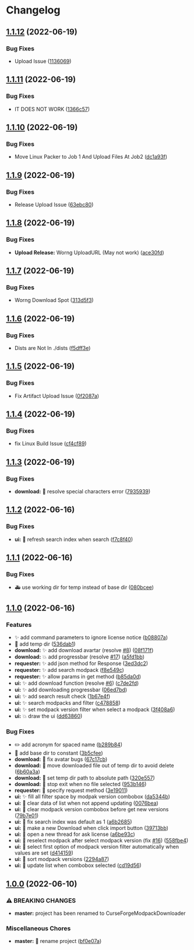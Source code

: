# Changelog

## [1.1.12](https://github.com/choulily/INDEV-CurseForgeModpackDownloader-LinuxPacker/compare/v1.1.11...v1.1.12) (2022-06-19)


### Bug Fixes

* Upload Issue ([1136069](https://github.com/choulily/INDEV-CurseForgeModpackDownloader-LinuxPacker/commit/113606919296c992b009d0b4b94f5e558847bab7))

## [1.1.11](https://github.com/choulily/INDEV-CurseForgeModpackDownloader-LinuxPacker/compare/v1.1.10...v1.1.11) (2022-06-19)


### Bug Fixes

* IT DOES NOT WORK ([1366c57](https://github.com/choulily/INDEV-CurseForgeModpackDownloader-LinuxPacker/commit/1366c5706f5c37eeb6b769b651ae7b56394ddcad))

## [1.1.10](https://github.com/choulily/INDEV-CurseForgeModpackDownloader-LinuxPacker/compare/v1.1.9...v1.1.10) (2022-06-19)


### Bug Fixes

* Move Linux Packer to Job 1 And Upload Files At Job2 ([dc1a93f](https://github.com/choulily/INDEV-CurseForgeModpackDownloader-LinuxPacker/commit/dc1a93f3b96dbe833723a7df72224589e36c2bbf))

## [1.1.9](https://github.com/choulily/INDEV-CurseForgeModpackDownloader-LinuxPacker/compare/v1.1.8...v1.1.9) (2022-06-19)


### Bug Fixes

* Release Upload Issue ([63ebc80](https://github.com/choulily/INDEV-CurseForgeModpackDownloader-LinuxPacker/commit/63ebc80859ae32ebe915a8b07cc266c6b0e9523d))

## [1.1.8](https://github.com/choulily/INDEV-CurseForgeModpackDownloader-LinuxPacker/compare/v1.1.7...v1.1.8) (2022-06-19)


### Bug Fixes

* **Upload Release:** Worng UploadURL (May not work) ([ace30fd](https://github.com/choulily/INDEV-CurseForgeModpackDownloader-LinuxPacker/commit/ace30fd36c2f7673a6cedaa084303786d366124e))

## [1.1.7](https://github.com/choulily/INDEV-CurseForgeModpackDownloader-LinuxPacker/compare/v1.1.6...v1.1.7) (2022-06-19)


### Bug Fixes

* Worng Download Spot ([313d5f3](https://github.com/choulily/INDEV-CurseForgeModpackDownloader-LinuxPacker/commit/313d5f3ee45ff0c6d6725d1af00c2b046bfd0728))

## [1.1.6](https://github.com/choulily/INDEV-CurseForgeModpackDownloader-LinuxPacker/compare/v1.1.5...v1.1.6) (2022-06-19)


### Bug Fixes

* Dists are Not In ./dists ([f5dff3e](https://github.com/choulily/INDEV-CurseForgeModpackDownloader-LinuxPacker/commit/f5dff3e7c99c0a0ae0483ef51cdb052dfac17a67))

## [1.1.5](https://github.com/choulily/INDEV-CurseForgeModpackDownloader-LinuxPacker/compare/v1.1.4...v1.1.5) (2022-06-19)


### Bug Fixes

* Fix Artifact Upload Issue ([0f2087a](https://github.com/choulily/INDEV-CurseForgeModpackDownloader-LinuxPacker/commit/0f2087ab95eb303e37dbbbda9606cf662070d957))

## [1.1.4](https://github.com/choulily/INDEV-CurseForgeModpackDownloader-LinuxPacker/compare/v1.1.3...v1.1.4) (2022-06-19)


### Bug Fixes

* fix Linux Build Issue ([cf4cf89](https://github.com/choulily/INDEV-CurseForgeModpackDownloader-LinuxPacker/commit/cf4cf8970aa1ef55f31ccdc0537d8f3ee6b5a4c3))

## [1.1.3](https://github.com/choulily/INDEV-CurseForgeModpackDownloader-LinuxPacker/compare/v1.1.2...v1.1.3) (2022-06-19)


### Bug Fixes

* **download:** 🐛 resolve special characters error ([7935939](https://github.com/choulily/INDEV-CurseForgeModpackDownloader-LinuxPacker/commit/79359398c1c12cfa48a20be1bc9ba6f65544798f))

## [1.1.2](https://github.com/AnzhiZhang/CurseForgeModpackDownloader/compare/v1.1.1...v1.1.2) (2022-06-16)


### Bug Fixes

* **ui:** 🐛 refresh search index when search ([f7c8f40](https://github.com/AnzhiZhang/CurseForgeModpackDownloader/commit/f7c8f40ba6bc603c785bedad39978ceb09d48ea9))

## [1.1.1](https://github.com/AnzhiZhang/CurseForgeModpackDownloader/compare/v1.1.0...v1.1.1) (2022-06-16)


### Bug Fixes

* 🚑️ use working dir for temp instead of base dir ([080bcee](https://github.com/AnzhiZhang/CurseForgeModpackDownloader/commit/080bcee7a4d8971056d276ae847b0b3dbd42e87e))

## [1.1.0](https://github.com/AnzhiZhang/CurseForgeModpackDownloader/compare/v1.0.0...v1.1.0) (2022-06-16)


### Features

* ✨ add command parameters to ignore license notice ([b08807a](https://github.com/AnzhiZhang/CurseForgeModpackDownloader/commit/b08807a974578a38f673f0010ebc8f13bc32e99b))
* 🚚 add temp dir ([536dab1](https://github.com/AnzhiZhang/CurseForgeModpackDownloader/commit/536dab1c193d161a4de341ea8294f11c1bff3e6d))
* **download:** ✨ add download avartar (resolve [#8](https://github.com/AnzhiZhang/CurseForgeModpackDownloader/issues/8)) ([08f171f](https://github.com/AnzhiZhang/CurseForgeModpackDownloader/commit/08f171f64964daf23f542a1d00d606b15882ae48))
* **download:** 💥 add progressbar (resolve [#17](https://github.com/AnzhiZhang/CurseForgeModpackDownloader/issues/17)) ([a5fd1bb](https://github.com/AnzhiZhang/CurseForgeModpackDownloader/commit/a5fd1bb7995032efd0fc20f2eff4084d605c2235))
* **requester:** ✨ add json method for Response ([3ed3dc2](https://github.com/AnzhiZhang/CurseForgeModpackDownloader/commit/3ed3dc24a4c5c26890e7135b9b79500589bb6d64))
* **requester:** ✨ add search modpack ([f8e549c](https://github.com/AnzhiZhang/CurseForgeModpackDownloader/commit/f8e549c8e42af9263804600d73f08abe4211e0b1))
* **requester:** ✨ allow params in get method ([b85da0d](https://github.com/AnzhiZhang/CurseForgeModpackDownloader/commit/b85da0d38d492eafdd0efdb0cafa295a4df77853))
* **ui:** ✨ add download function (resolve [#6](https://github.com/AnzhiZhang/CurseForgeModpackDownloader/issues/6)) ([c7de2fd](https://github.com/AnzhiZhang/CurseForgeModpackDownloader/commit/c7de2fdb0b23da60aa5c4086c7a91022ec352753))
* **ui:** ✨ add downloading progressbar ([06ed7bd](https://github.com/AnzhiZhang/CurseForgeModpackDownloader/commit/06ed7bd388ff6bb683b6e11dd228541477ed6e06))
* **ui:** ✨ add search result check ([1b67e4f](https://github.com/AnzhiZhang/CurseForgeModpackDownloader/commit/1b67e4fa85123de5e96b126265dfea56121b302d))
* **ui:** ✨ search modpacks and filter ([c478858](https://github.com/AnzhiZhang/CurseForgeModpackDownloader/commit/c478858346b7a44dc93bd21030669a452b6775e6))
* **ui:** ✨ set modpack version filter when select a modpack ([3f408a6](https://github.com/AnzhiZhang/CurseForgeModpackDownloader/commit/3f408a65115016c0a7669c8f9c28d3ca3c4cea26))
* **ui:** 💥 draw the ui ([dd63860](https://github.com/AnzhiZhang/CurseForgeModpackDownloader/commit/dd63860daadd3dc524a97f1efed8872967790df8))


### Bug Fixes

* ✏️ add acronym for spaced name ([b289b84](https://github.com/AnzhiZhang/CurseForgeModpackDownloader/commit/b289b84bd24281d329b67bbae3cc9003a3e56873))
* 🐛 add base dir to constant ([3b5cfee](https://github.com/AnzhiZhang/CurseForgeModpackDownloader/commit/3b5cfee44f70b513460fe738e02430af93a024af))
* **download:** 🐛 fix avatar bugs ([67c17cb](https://github.com/AnzhiZhang/CurseForgeModpackDownloader/commit/67c17cba6fd73dd6a22c9b3c09f4b283440503f8))
* **download:** 🐛 move downloaded file out of temp dir to avoid delete ([6b60a3a](https://github.com/AnzhiZhang/CurseForgeModpackDownloader/commit/6b60a3a0a87a26886d2972cedab5beb3ef54edb4))
* **download:** 🐛 set temp dir path to absolute path ([320e557](https://github.com/AnzhiZhang/CurseForgeModpackDownloader/commit/320e5570d9f39b83ebbd33458b2b67bcab254ff1))
* **download:** 🐛 stop exit when no file selected ([953b146](https://github.com/AnzhiZhang/CurseForgeModpackDownloader/commit/953b1467ea32ebc9fda28f0ac9f5981c523c0d28))
* **requester:** 🐛 specify request method ([3e19011](https://github.com/AnzhiZhang/CurseForgeModpackDownloader/commit/3e1901111ca7ce767ef8454f333e09803c6b9978))
* **ui:** ✨ fill all filter space by modpak version combobox ([da5344b](https://github.com/AnzhiZhang/CurseForgeModpackDownloader/commit/da5344ba0c65e4e87f730e21b0cd2d0ec675597b))
* **ui:** 🐛 clear data of list when not append updating ([0076bea](https://github.com/AnzhiZhang/CurseForgeModpackDownloader/commit/0076bea6da459e4853fc3e35733642c7b47dd0de))
* **ui:** 🐛 clear modpack version combobox before get new versions ([79b7e01](https://github.com/AnzhiZhang/CurseForgeModpackDownloader/commit/79b7e014fa74020f6bb58f6781e3d86878d1b866))
* **ui:** 🐛 fix search index was default as 1 ([a6b2685](https://github.com/AnzhiZhang/CurseForgeModpackDownloader/commit/a6b2685877742d738300cfdd5f105f9ab1e0b6b0))
* **ui:** 🐛 make a new Download when click import button ([39713bb](https://github.com/AnzhiZhang/CurseForgeModpackDownloader/commit/39713bbb63af61c1994968eaf7961e4054643c02))
* **ui:** 🐛 open a new thread for ask license ([a6be93c](https://github.com/AnzhiZhang/CurseForgeModpackDownloader/commit/a6be93ca12e9a13ac6d483cf31ddfd6e6095b173))
* **ui:** 🐛 reselect modpack after select modpack version (fix [#16](https://github.com/AnzhiZhang/CurseForgeModpackDownloader/issues/16)) ([558fbe4](https://github.com/AnzhiZhang/CurseForgeModpackDownloader/commit/558fbe4813ab59d38e7dbb710347ee434af533af))
* **ui:** 🐛 select first option of modpack version filter automatically when values are set ([d414159](https://github.com/AnzhiZhang/CurseForgeModpackDownloader/commit/d414159f2e6b500016efba3da406317b5b941875))
* **ui:** 🐛 sort modpack versions ([2294a87](https://github.com/AnzhiZhang/CurseForgeModpackDownloader/commit/2294a876232a0cf069aa2fbbeabd3c6b7002a391))
* **ui:** 🐛 update list when combobox selected ([cd19d56](https://github.com/AnzhiZhang/CurseForgeModpackDownloader/commit/cd19d5677d5a0e49dd4fdc9f9130e7d50cd6e307))

## [1.0.0](https://github.com/AnzhiZhang/CurseForgeModpackDownloader/compare/0.2.3...v1.0.0) (2022-06-10)


### ⚠ BREAKING CHANGES

* **master:** project has been renamed to CurseForgeModpackDownloader

### Miscellaneous Chores

* **master:** 🚚 rename project ([bf0e07a](https://github.com/AnzhiZhang/CurseForgeModpackDownloader/commit/bf0e07a6fbc493239f11e98cabc9a28e519bc53f))
